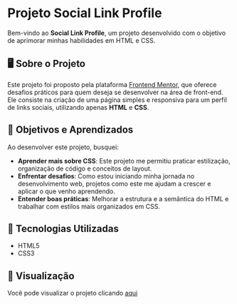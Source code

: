 # Projeto Social Link Profile  

Bem-vindo ao **Social Link Profile**, um projeto desenvolvido com o objetivo de aprimorar minhas habilidades em HTML e CSS.  

## 🖥️ Sobre o Projeto  
Este projeto foi proposto pela plataforma [Frontend Mentor](https://www.frontendmentor.io/challenges/social-links-profile-UG32l9m6dQ), que oferece desafios práticos para quem deseja se desenvolver na área de front-end. Ele consiste na criação de uma página simples e responsiva para um perfil de links sociais, utilizando apenas **HTML** e **CSS**.  

## 🚀 Objetivos e Aprendizados  
Ao desenvolver este projeto, busquei:  
- **Aprender mais sobre CSS**: Este projeto me permitiu praticar estilização, organização de código e conceitos de layout.  
- **Enfrentar desafios**: Como estou iniciando minha jornada no desenvolvimento web, projetos como este me ajudam a crescer e aplicar o que venho aprendendo.  
- **Entender boas práticas**: Melhorar a estrutura e a semântica do HTML e trabalhar com estilos mais organizados em CSS.  

## 🌟 Tecnologias Utilizadas  
- HTML5  
- CSS3  

## 📂 Visualização  
Você pode visualizar o projeto clicando [aqui](https://juschivinscki.github.io/Social-link-profile/)

